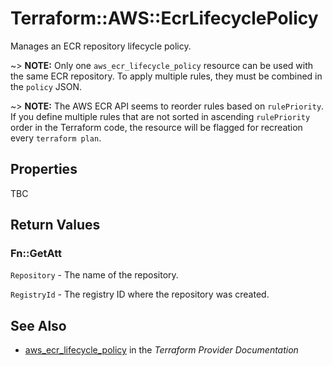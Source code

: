 # Terraform::AWS::EcrLifecyclePolicy

Manages an ECR repository lifecycle policy.

~> **NOTE:** Only one `aws_ecr_lifecycle_policy` resource can be used with the same ECR repository. To apply multiple rules, they must be combined in the `policy` JSON.

~> **NOTE:** The AWS ECR API seems to reorder rules based on `rulePriority`. If you define multiple rules that are not sorted in ascending `rulePriority` order in the Terraform code, the resource will be flagged for recreation every `terraform plan`.

## Properties

TBC

## Return Values

### Fn::GetAtt

`Repository` - The name of the repository.

`RegistryId` - The registry ID where the repository was created.

## See Also

* [aws_ecr_lifecycle_policy](https://www.terraform.io/docs/providers/aws/r/ecr_lifecycle_policy.html) in the _Terraform Provider Documentation_